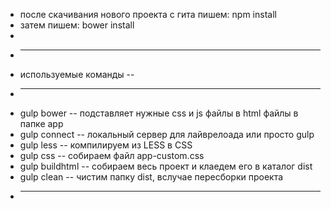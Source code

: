  * после скачивания нового проекта с гита пишем: npm install
 * затем пишем: bower install
 *
 * ----------------------------------------
 * используемые команды                  --
 * ----------------------------------------
 * gulp bower     -- подставляет нужные css и js файлы в html файлы в папке app
 * gulp connect   -- локальный сервер для лайврелоада или просто gulp
 * gulp less      -- компилируем из LESS в CSS
 * gulp css       -- собираем файл app-custom.css
 * gulp buildhtml -- собираем весь проект и клаедем его в каталог dist
 * gulp clean     -- чистим папку dist, вслучае пересборки проекта
 * ----------------------------------------